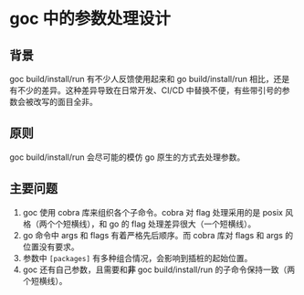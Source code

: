 # goc 中的参数处理设计

## 背景

goc build/install/run 有不少人反馈使用起来和 go build/install/run 相比，还是有不少的差异。这种差异导致在日常开发、CI/CD 中替换不便，有些带引号的参数会被改写的面目全非。

## 原则

goc build/install/run 会尽可能的模仿 go 原生的方式去处理参数。

## 主要问题

1. goc 使用 cobra 库来组织各个子命令。cobra 对 flag 处理采用的是 posix 风格（两个个短横线），和 go 的 flag 处理差异很大（一个短横线）。
2. go 命令中 args 和 flags 有着严格先后顺序。而 cobra 库对 flags 和 args 的位置没有要求。
3. 参数中 `[packages]` 有多种组合情况，会影响到插桩的起始位置。
4. goc 还有自己参数，且需要和**非** goc build/install/run 的子命令保持一致（两个短横线）。